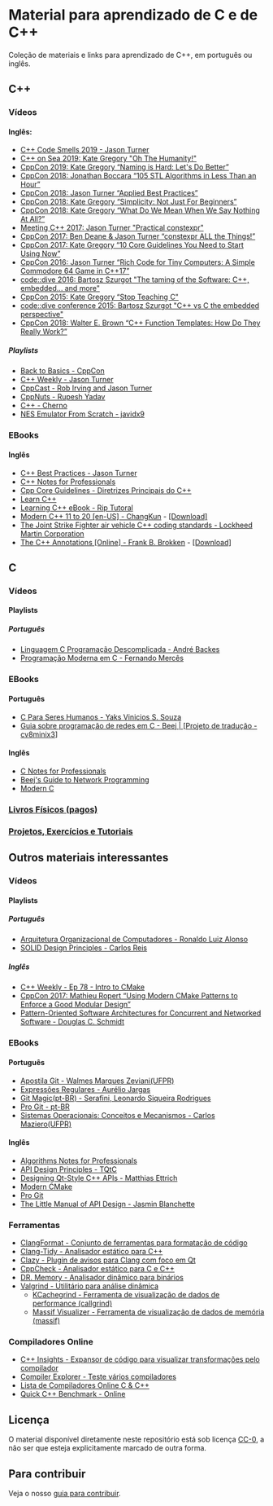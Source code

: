 Material para aprendizado de C e de C++
=======================================

Coleção de materiais e links para aprendizado de C++, em português ou inglês.

C++
---

### Vídeos

#### Inglês:

- [C++ Code Smells 2019 - Jason Turner](https://www.youtube.com/watch?v=nqfgOCU_Do4)
- [C++ on Sea 2019: Kate Gregory "Oh The Humanity!"](https://www.youtube.com/watch?v=SzoquBerhUc)
- [CppCon 2019: Kate Gregory “Naming is Hard: Let's Do Better”](https://www.youtube.com/watch?v=MBRoCdtZOYg)
- [CppCon 2018: Jonathan Boccara “105 STL Algorithms in Less Than an Hour”](https://www.youtube.com/watch?v=2olsGf6JIkU)
- [CppCon 2018: Jason Turner “Applied Best Practices”](https://www.youtube.com/watch?v=DHOlsEd0eDE)
- [CppCon 2018: Kate Gregory “Simplicity: Not Just For Beginners”](https://www.youtube.com/watch?v=n0Ak6xtVXno)
- [CppCon 2018: Kate Gregory “What Do We Mean When We Say Nothing At All?”](https://www.youtube.com/watch?v=kYVxGyido9g)
- [Meeting C++ 2017: Jason Turner "Practical constexpr"](https://www.youtube.com/watch?v=xtf9qkDTrZE)
- [CppCon 2017: Ben Deane & Jason Turner “constexpr ALL the Things!”](https://www.youtube.com/watch?v=PJwd4JLYJJY)
- [CppCon 2017: Kate Gregory “10 Core Guidelines You Need to Start Using Now”](https://www.youtube.com/watch?v=XkDEzfpdcSg)
- [CppCon 2016: Jason Turner “Rich Code for Tiny Computers: A Simple Commodore 64 Game in C++17”](https://www.youtube.com/watch?v=zBkNBP00wJE)
- [code::dive 2016: Bartosz Szurgot "The taming of the Software: C++, embedded... and more"](https://www.youtube.com/watch?v=NGLid96ceEo)
- [CppCon 2015: Kate Gregory “Stop Teaching C"](https://www.youtube.com/watch?v=YnWhqhNdYyk)
- [code::dive conference 2015: Bartosz Szurgot "C++ vs C the embedded perspective"](https://www.youtube.com/watch?v=PDSvjwJ2M80&feature=youtu.be)
- [CppCon 2018: Walter E. Brown “C++ Function Templates: How Do They Really Work?”](https://www.youtube.com/watch?v=NIDEjY5ywqU)

##### Playlists

- [Back to Basics - CppCon](https://www.youtube.com/playlist?list=PL5qoVlA-tv09ykIIPHP9N6vgJaFPnYWCa)
- [C++ Weekly - Jason Turner](https://www.youtube.com/playlist?list=PLs3KjaCtOwSZ2tbuV1hx8Xz-rFZTan2J1)
- [CppCast - Rob Irving and Jason Turner](https://www.youtube.com/channel/UCuCjADS4u3uJDTqUaG0H9dA/playlists)
- [CppNuts - Rupesh Yadav](https://www.youtube.com/user/MrRupeshyadav/playlists)
- [C++ - Cherno](https://www.youtube.com/playlist?list=PLlrATfBNZ98dudnM48yfGUldqGD0S4FFb)
- [NES Emulator From Scratch - javidx9](https://www.youtube.com/watch?v=nViZg02IMQo&list=PLrOv9FMX8xJHqMvSGB_9G9nZZ_4IgteYf)

### EBooks

#### Inglês

- [C++ Best Practices - Jason Turner](https://legacy.gitbook.com/download/pdf/book/lefticus/cpp-best-practices)
- [C++ Notes for Professionals](https://books.goalkicker.com/CPlusPlusBook/)
- [Cpp Core Guidelines - Diretrizes Principais do C++](http://isocpp.github.io/CppCoreGuidelines/CppCoreGuidelines)
- [Learn C++](https://www.learncpp.com/)
- [Learning C++ eBook - Rip Tutoral](https://riptutorial.com/ebook/cplusplus)
- [Modern C++ 11 to 20 [en-US] - ChangKun](https://changkun.de/modern-cpp/en-us/00-preface/) - [[Download]](https://changkun.de/modern-cpp/pdf/modern-cpp-tutorial-en-us.pdf)
- [The Joint Strike Fighter air vehicle C++ coding standards - Lockheed Martin Corporation](http://www.stroustrup.com/JSF-AV-rules.pdf)
- [The C++ Annotations [Online] - Frank B. Brokken](http://www.icce.rug.nl/documents/cplusplus/) - [[Download]](https://gitlab.com/fbb-git/cppannotations-zip)



C
-

### Vídeos

#### Playlists

##### Português

- [Linguagem C Programação Descomplicada - André Backes](https://www.youtube.com/user/progdescomplicada/playlists)
- [Programação Moderna em C - Fernando Mercês](https://www.youtube.com/playlist?list=PLIfZMtpPYFP5qaS2RFQxcNVkmJLGQwyKE)

### EBooks

#### Português

- [C Para Seres Humanos - Yaks Vinicios S. Souza](https://github.com/RoboCopGay/CParaSeresHumanos/releases)
- [Guia sobre programação de redes em C - Beej | ](https://beej.us/guide/bgnet/translations/bgnet_ptbr.html)[[Projeto de tradução - cv8minix3](https://github.com/cv8minix3/Traducao_Guia_Beejs_Sockets_em_C_PTBR)]

#### Inglês

- [C Notes for Professionals](https://books.goalkicker.com/CBook/)
- [Beej's Guide to Network Programming](https://beej.us/guide/bgnet/html/)
- [Modern C](https://modernc.gforge.inria.fr/)

### [Livros Físicos (pagos)](livros.md)

### [Projetos, Exercícios e Tutoriais](projetos-exercicios-tutoriais.md)

Outros materiais interessantes
------------------------------

### Vídeos

#### Playlists

##### Português

- [Arquitetura Organizacional de Computadores - Ronaldo Luiz Alonso](https://www.youtube.com/playlist?list=PLI_dauuJZJxCSXrlDtP8MVpqaajJzdsZn)
- [SOLID Design Principles - Carlos Reis](https://www.youtube.com/playlist?list=PLboKtxk1EpigdaiaKOv9Y4YpZdzEkNJcW)

##### Inglês

- [C++ Weekly - Ep 78 - Intro to CMake](https://www.youtube.com/watch?v=HPMvU64RUTY)
- [CppCon 2017: Mathieu Ropert “Using Modern CMake Patterns to Enforce a Good Modular Design”](https://www.youtube.com/watch?v=eC9-iRN2b04)
- [Pattern-Oriented Software Architectures for Concurrent and Networked Software - Douglas C. Schmidt](https://www.youtube.com/playlist?list=PLZ9NgFYEMxp6CHE-QQ040tlDILNcBqJnc)

### EBooks

#### Português

- [Apostila Git - Walmes Marques Zeviani(UFPR)](https://gitlab.c3sl.ufpr.br/pet-estatistica/apostila-git/blob/devel/apostila_git.pdf)
- [Expressões Regulares - Aurélio Jargas](https://aurelio.net/regex/guia/)
- [Git Magic(pt-BR) - Serafini, Leonardo Siqueira Rodrigues](http://www-cs-students.stanford.edu/~blynn/gitmagic/intl/pt_br/)
- [Pro Git - pt-BR](https://git-scm.com/book/pt-br)
- [Sistemas Operacionais: Conceitos e Mecanismos - Carlos Maziero(UFPR)](http://wiki.inf.ufpr.br/maziero/doku.php?id=socm:start)

#### Inglês

- [Algorithms Notes for Professionals](https://books.goalkicker.com/AlgorithmsBook/)
- [API Design Principles - TQtC](https://wiki.qt.io/API_Design_Principles)
- [Designing Qt-Style C++ APIs - Matthias Ettrich](https://doc.qt.io/archives/qq/qq13-apis.html)
- [Modern CMake](http://cliutils.gitlab.io/modern-cmake/)
- [Pro Git](https://git-scm.com/book)
- [The Little Manual of API Design - Jasmin Blanchette](https://people.mpi-inf.mpg.de/~jblanche/api-design.pdf)

### Ferramentas

- [ClangFormat - Conjunto de ferramentas para formatação de código](https://clang.llvm.org/docs/ClangFormat.html)
- [Clang-Tidy - Analisador estático para C++](https://clang.llvm.org/extra/clang-tidy/)
- [Clazy - Plugin de avisos para Clang com foco em Qt](https://kde.org/applications/development/org.kde.clazy)
- [CppCheck - Analisador estático para C e C++](http://cppcheck.sourceforge.net/)
- [DR. Memory - Analisador dinâmico para binários](https://drmemory.org)
- [Valgrind - Utilitário para análise dinâmica](https://valgrind.org/)
    - [KCachegrind - Ferramenta de visualização de dados de performance (callgrind)](https://kde.org/applications/development/org.kde.kcachegrind)
    - [Massif Visualizer - Ferramenta de visualização de dados de memória (massif)](https://kde.org/applications/development/org.kde.massif-visualizer)

### Compiladores Online
 - [C++ Insights - Expansor de código para visualizar transformações pelo compilador](https://cppinsights.io/)
 - [Compiler Explorer - Teste vários compiladores](https://godbolt.org/)
 - [Lista de Compiladores Online C & C++](https://arnemertz.github.io/online-compilers/)
 - [Quick C++ Benchmark - Online](http://quick-bench.com/)

Licença
-------

O material disponível diretamente neste repositório está sob licença
[CC-0](LICENSE), a não ser que esteja explicitamente marcado de outra forma.


Para contribuir
---------------

Veja o nosso [guia para contribuir](CONTRIBUTING.md).
